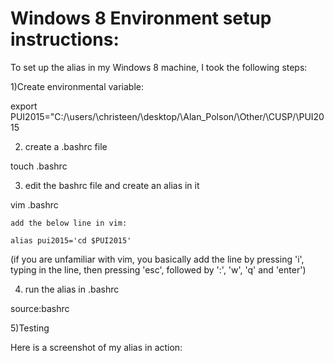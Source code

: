 # Windows 8 Environment setup instructions:

To set up the alias in my Windows 8 machine, I took the following steps:

1)Create environmental variable:

export PUI2015="C:/\users/\christeen/\desktop/\Alan_Polson/\Other/\CUSP/\PUI2015

2) create a .bashrc file

touch .bashrc

3) edit the bashrc file and create an alias in it

vim .bashrc

	add the below line in vim: 

	alias pui2015='cd $PUI2015'

(if you are unfamiliar with vim, you basically add the line by pressing 'i', typing in the line, then pressing 'esc', followed by ':', 'w', 'q' and 'enter')

4) run the alias in .bashrc

source:bashrc

5)Testing

Here is a screenshot of my alias in action:


